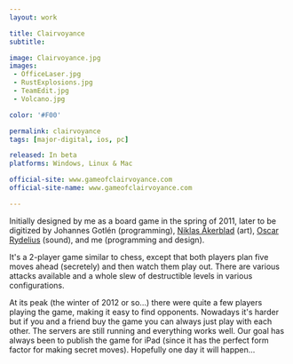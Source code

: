 ```yaml
---
layout: work

title: Clairvoyance
subtitle:

image: Clairvoyance.jpg
images:
 - OfficeLaser.jpg
 - RustExplosions.jpg
 - TeamEdit.jpg
 - Volcano.jpg

color: '#F00'

permalink: clairvoyance
tags: [major-digital, ios, pc]

released: In beta
platforms: Windows, Linux & Mac

official-site: www.gameofclairvoyance.com
official-site-name: www.gameofclairvoyance.com

---
```


Initially designed by me as a board game in the spring of 2011, later to be digitized by Johannes Gotlén (programming), [Niklas Åkerblad](http://elhuervo.tumblr.com) (art), [Oscar Rydelius](http://www.soundproof.se) (sound), and me (programming and design).

It's a 2-player game similar to chess, except that both players plan five moves ahead (secretely) and then watch them play out. There are various attacks available and a whole slew of destructible levels in various configurations.

At its peak (the winter of 2012 or so...) there were quite a few players playing the game, making it easy to find opponents. Nowadays it's harder but if you and a friend buy the game you can always just play with each other. The servers are still running and everything works well. Our goal has always been to publish the game for iPad (since it has the perfect form factor for making secret moves). Hopefully one day it will happen...

